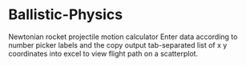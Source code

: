 # Ballistic-Physics
Newtonian rocket projectile motion calculator
Enter data according to number picker labels and the copy output tab-separated list of x y coordinates into excel to view  flight path on a scatterplot.
